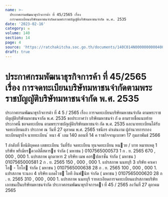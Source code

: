```yaml
---
name: >-
  ประกาศกรมพัฒนาธุรกิจการค้า ที่ 45/2565 เรื่อง
  การจดทะเบียนบริษัทมหาชนจำกัดตามพระราชบัญญัติบริษัทมหาชนจำกัด พ.ศ. 2535
date: '2023-02-16'
category: ค
volume: 140
section: 14
page: 4
source: 'https://ratchakitcha.soc.go.th/documents/140C014N0000000000400.pdf'
draft: true
---
```


# ประกาศกรมพัฒนาธุรกิจการค้า ที่ 45/2565 เรื่อง การจดทะเบียนบริษัทมหาชนจำกัดตามพระราชบัญญัติบริษัทมหาชนจำกัด พ.ศ. 2535

ประกาศกรมพัฒนาธุรกิจการค้า ที่ 4 5 / 2565 เรื่อง การจดทะเบียนบริษัทมหาชนจำกัด ตามพระราชบัญญัติบริษัทมหาชนจากัด พ.ศ. 2535 ขอประกาศว่า บริษัทมหาชนจำ กั ด ตามรายชื่อแนบท้ายประกาศนี้ ขอจดทะเบียน ตามพระราชบัญญัติบริษัทมหาชนจำ กัด พ.ศ. 2535 และนายทะเบียนได้รับจดทะเบียนแล้ว ประกาศ ณ วันที่ 27 ตุลาคม พ.ศ. 2565 รชนีกร ดำเด่นงาม ผู้อำนวยการกองทะเบียนธุรกิจ นายทะเบียน ้ หนา 4 ่ เลม 140 ตอนที่ 14 ค ราชกิจจานุเบกษา 17 กุมภาพันธ์ 2566

1 ลําดับที่ ชื่อนิติบุคคล เลขทะเบียน วันที่รับ จดทะเบียน ทุนจดทะเบียน หนวย / บาท หมายเหตุ 1 บริษัท พรีเมียรควอลิตี้สตารช จํากัด ( มหาชน ) 0107565000573 1 ก . ย. 2565 670 , 000 , 000 1. แปรสภาพ มุกดาหาร 2 บริษัท เมพ คอรปอเรชั่น จํากัด ( มหาชน ) 0107565000581 2 ก . ย. 2565 150 , 000 , 000 1. แปรสภาพ นนทบุรี 3 บริษัท คาเคาโอ - โกโก จํากัด ( มหาชน ) 0107565000638 28 ก . ย. 2565 100 , 000 , 000 1. แปรสภาพ ระนอง 4 บริษัท แอดไวซ ไอที อินฟนิท จํากัด ( มหาชน ) 0107565000620 28 ก . ย. 2565 310 , 000 , 000 1. แปรสภาพ นนทบุรี รายละเอียดการจดทะเบียนแปรสภาพบริษัทเอกชนเป็นบริษัทมหาชนจํากัด ประกาศกรมพัฒนาธุรกิจการคา ที่ 45 / 2565 ลงวันที่ 27 ตุลาคม 2565
